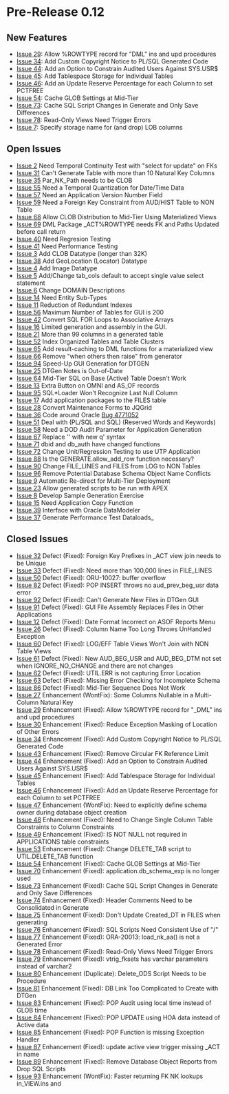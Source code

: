 # Pre-Release 0.12 #

## New Features ##

  * [Issue 29](https://code.google.com/p/dtgen/issues/detail?id=29): Allow %ROWTYPE record for "DML" ins and upd procedures
  * [Issue 34](https://code.google.com/p/dtgen/issues/detail?id=34): Add Custom Copyright Notice to PL/SQL Generated Code
  * [Issue 44](https://code.google.com/p/dtgen/issues/detail?id=44): Add an Option to Constrain Audited Users Against SYS.USR$
  * [Issue 45](https://code.google.com/p/dtgen/issues/detail?id=45): Add Tablespace Storage for Individual Tables
  * [Issue 46](https://code.google.com/p/dtgen/issues/detail?id=46): Add an Update Reserve Percentage for each Column to set PCTFREE
  * [Issue 54](https://code.google.com/p/dtgen/issues/detail?id=54): Cache GLOB Settings at Mid-Tier
  * [Issue 73](https://code.google.com/p/dtgen/issues/detail?id=73): Cache SQL Script Changes in Generate and Only Save Differences
  * [Issue 78](https://code.google.com/p/dtgen/issues/detail?id=78): Read-Only Views Need Trigger Errors
  * [Issue 7](https://code.google.com/p/dtgen/issues/detail?id=7): Specify storage name for (and drop) LOB columns

## Open Issues ##

  * [Issue 2](https://code.google.com/p/dtgen/issues/detail?id=2) Need Temporal Continuity Test with "select for update" on FKs
  * [Issue 31](https://code.google.com/p/dtgen/issues/detail?id=31) Can't Generate Table with more than 10 Natural Key Columns
  * [Issue 35](https://code.google.com/p/dtgen/issues/detail?id=35) Par\_NK\_Path needs to be CLOB
  * [Issue 55](https://code.google.com/p/dtgen/issues/detail?id=55) Need a Temporal Quantization for Date/Time Data
  * [Issue 57](https://code.google.com/p/dtgen/issues/detail?id=57) Need an Application Version Number Field
  * [Issue 59](https://code.google.com/p/dtgen/issues/detail?id=59) Need a Foreign Key Constraint from AUD/HIST Table to NON Table
  * [Issue 68](https://code.google.com/p/dtgen/issues/detail?id=68) Allow CLOB Distribution to Mid-Tier Using Materialized Views
  * [Issue 69](https://code.google.com/p/dtgen/issues/detail?id=69) DML Package _ACT%ROWTYPE needs FK and Paths Updated before call return
  * [Issue 40](https://code.google.com/p/dtgen/issues/detail?id=40) Need Regresion Testing
  * [Issue 41](https://code.google.com/p/dtgen/issues/detail?id=41) Need Performance Testing
  * [Issue 3](https://code.google.com/p/dtgen/issues/detail?id=3) Add CLOB Datatype (longer than 32K)
  * [Issue 38](https://code.google.com/p/dtgen/issues/detail?id=38) Add GeoLocation (Locator) Datatype
  * [Issue 4](https://code.google.com/p/dtgen/issues/detail?id=4) Add Image Datatype
  * [Issue 5](https://code.google.com/p/dtgen/issues/detail?id=5) Add/Change tab\_cols default to accept single value select statement
  * [Issue 6](https://code.google.com/p/dtgen/issues/detail?id=6) Change DOMAIN Descriptions
  * [Issue 14](https://code.google.com/p/dtgen/issues/detail?id=14) Need Entity Sub-Types
  * [Issue 11](https://code.google.com/p/dtgen/issues/detail?id=11) Reduction of Redundant Indexes
  * [Issue 56](https://code.google.com/p/dtgen/issues/detail?id=56) Maximum Number of Tables for GUI is 200
  * [Issue 42](https://code.google.com/p/dtgen/issues/detail?id=42) Convert SQL FOR Loops to Associative Arrays
  * [Issue 16](https://code.google.com/p/dtgen/issues/detail?id=16) Limited generation and assembly in the GUI.
  * [Issue 21](https://code.google.com/p/dtgen/issues/detail?id=21) More than 99 columns in a generated table
  * [Issue 52](https://code.google.com/p/dtgen/issues/detail?id=52) Index Organized Tables and Table Clusters
  * [Issue 65](https://code.google.com/p/dtgen/issues/detail?id=65) Add result-caching to DML functions for a materialized view
  * [Issue 66](https://code.google.com/p/dtgen/issues/detail?id=66) Remove "when others then raise" from generator
  * [Issue 94](https://code.google.com/p/dtgen/issues/detail?id=94) Speed-Up GUI Generation for DTGEN
  * [Issue 25](https://code.google.com/p/dtgen/issues/detail?id=25) DTGen Notes is Out-of-Date
  * [Issue 64](https://code.google.com/p/dtgen/issues/detail?id=64) Mid-Tier SQL on Base (Active) Table Doesn't Work
  * [Issue 13](https://code.google.com/p/dtgen/issues/detail?id=13) Extra Button on OMNI and AS\_OF records
  * [Issue 95](https://code.google.com/p/dtgen/issues/detail?id=95) SQL\*Loader Won't Recognize Last Null Column
  * [Issue 17](https://code.google.com/p/dtgen/issues/detail?id=17) Add application packages to the FILES table
  * [Issue 28](https://code.google.com/p/dtgen/issues/detail?id=28) Convert Maintenance Forms to JQGrid
  * [Issue 36](https://code.google.com/p/dtgen/issues/detail?id=36) Code around Oracle [Bug 4771052](https://code.google.com/p/dtgen/issues/detail?id=771052)
  * [Issue 51](https://code.google.com/p/dtgen/issues/detail?id=51) Deal with (PL/SQL and SQL) (Reserved Words and Keywords)
  * [Issue 58](https://code.google.com/p/dtgen/issues/detail?id=58) Need a DOD Audit Parameter for Application Generation
  * [Issue 67](https://code.google.com/p/dtgen/issues/detail?id=67) Replace '' with new q' syntax
  * [Issue 71](https://code.google.com/p/dtgen/issues/detail?id=71) dbid and db\_auth have changed functions
  * [Issue 72](https://code.google.com/p/dtgen/issues/detail?id=72) Change Unit/Regression Testing to use UTP Application
  * [Issue 88](https://code.google.com/p/dtgen/issues/detail?id=88) Is the GENERATE.allow\_add\_row function necessary?
  * [Issue 90](https://code.google.com/p/dtgen/issues/detail?id=90) Change FILE\_LINES and FILES from LOG to NON Tables
  * [Issue 96](https://code.google.com/p/dtgen/issues/detail?id=96) Remove Potential Database Schema Object Name Conflicts
  * [Issue 9](https://code.google.com/p/dtgen/issues/detail?id=9) Automatic Re-direct for Multi-Tier Deployment
  * [Issue 23](https://code.google.com/p/dtgen/issues/detail?id=23) Allow generated scripts to be run with APEX
  * [Issue 8](https://code.google.com/p/dtgen/issues/detail?id=8) Develop Sample Generation Exercise
  * [Issue 15](https://code.google.com/p/dtgen/issues/detail?id=15) Need Application Copy Function
  * [Issue 39](https://code.google.com/p/dtgen/issues/detail?id=39) Interface with Oracle DataModeler
  * [Issue 37](https://code.google.com/p/dtgen/issues/detail?id=37) Generate Performance Test Dataloads_

## Closed Issues ##

  * [Issue 32](https://code.google.com/p/dtgen/issues/detail?id=32) Defect (Fixed): Foreign Key Prefixes in _ACT view join needs to be Unique
  * [Issue 33](https://code.google.com/p/dtgen/issues/detail?id=33) Defect (Fixed): Need more than 100,000 lines in FILE\_LINES
  * [Issue 50](https://code.google.com/p/dtgen/issues/detail?id=50) Defect (Fixed): ORU-10027: buffer overflow
  * [Issue 82](https://code.google.com/p/dtgen/issues/detail?id=82) Defect (Fixed): POP INSERT throws no aud\_prev\_beg\_usr data error
  * [Issue 92](https://code.google.com/p/dtgen/issues/detail?id=92) Defect (Fixed): Can't Generate New Files in DTGen GUI
  * [Issue 91](https://code.google.com/p/dtgen/issues/detail?id=91) Defect (Fixed): GUI File Assembly Replaces Files in Other Applications
  * [Issue 12](https://code.google.com/p/dtgen/issues/detail?id=12) Defect (Fixed): Date Format Incorrect on ASOF Reports Menu
  * [Issue 26](https://code.google.com/p/dtgen/issues/detail?id=26) Defect (Fixed): Column Name Too Long Throws UnHandled Exception
  * [Issue 60](https://code.google.com/p/dtgen/issues/detail?id=60) Defect (Fixed): LOG/EFF Table Views Won't Join with NON Table Views
  * [Issue 61](https://code.google.com/p/dtgen/issues/detail?id=61) Defect (Fixed): New AUD\_BEG\_USR and AUD\_BEG\_DTM not set when IGNORE\_NO\_CHANGE and there are not changes
  * [Issue 62](https://code.google.com/p/dtgen/issues/detail?id=62) Defect (Fixed): UTIL.ERR is not capturing Error Location
  * [Issue 63](https://code.google.com/p/dtgen/issues/detail?id=63) Defect (Fixed): Missing Error Checking for Incomplete Schema
  * [Issue 86](https://code.google.com/p/dtgen/issues/detail?id=86) Defect (Fixed): Mid-Tier Sequence Does Not Work
  * [Issue 27](https://code.google.com/p/dtgen/issues/detail?id=27) Enhancement (WontFix): Some Columns Nullable in a Multi-Column Natural Key
  * [Issue 29](https://code.google.com/p/dtgen/issues/detail?id=29) Enhancement (Fixed): Allow %ROWTYPE record for "_DML" ins and upd procedures
  * [Issue 30](https://code.google.com/p/dtgen/issues/detail?id=30) Enhancement (Fixed): Reduce Exception Masking of Location of Other Errors
  * [Issue 34](https://code.google.com/p/dtgen/issues/detail?id=34) Enhancement (Fixed): Add Custom Copyright Notice to PL/SQL Generated Code
  * [Issue 43](https://code.google.com/p/dtgen/issues/detail?id=43) Enhancement (Fixed): Remove Circular FK Reference Limit
  * [Issue 44](https://code.google.com/p/dtgen/issues/detail?id=44) Enhancement (Fixed): Add an Option to Constrain Audited Users Against SYS.USR$
  * [Issue 45](https://code.google.com/p/dtgen/issues/detail?id=45) Enhancement (Fixed): Add Tablespace Storage for Individual Tables
  * [Issue 46](https://code.google.com/p/dtgen/issues/detail?id=46) Enhancement (Fixed): Add an Update Reserve Percentage for each Column to set PCTFREE
  * [Issue 47](https://code.google.com/p/dtgen/issues/detail?id=47) Enhancement (WontFix): Need to explicitly define schema owner during database object creation
  * [Issue 48](https://code.google.com/p/dtgen/issues/detail?id=48) Enhancement (Fixed): Need to Change Single Column Table Constraints to Column Constraints
  * [Issue 49](https://code.google.com/p/dtgen/issues/detail?id=49) Enhancement (Fixed): IS NOT NULL not required in APPLICATIONS table constraints
  * [Issue 53](https://code.google.com/p/dtgen/issues/detail?id=53) Enhancement (Fixed): Change DELETE\_TAB script to UTIL.DELETE\_TAB function
  * [Issue 54](https://code.google.com/p/dtgen/issues/detail?id=54) Enhancement (Fixed): Cache GLOB Settings at Mid-Tier
  * [Issue 70](https://code.google.com/p/dtgen/issues/detail?id=70) Enhancement (Fixed): application.db\_schema\_exp is no longer used
  * [Issue 73](https://code.google.com/p/dtgen/issues/detail?id=73) Enhancement (Fixed): Cache SQL Script Changes in Generate and Only Save Differences
  * [Issue 74](https://code.google.com/p/dtgen/issues/detail?id=74) Enhancement (Fixed): Header Comments Need to be Consolidated in Generate
  * [Issue 75](https://code.google.com/p/dtgen/issues/detail?id=75) Enhancement (Fixed): Don't Update Created\_DT in FILES when generating
  * [Issue 76](https://code.google.com/p/dtgen/issues/detail?id=76) Enhancement (Fixed): SQL Scripts Need Consistent Use of "/"
  * [Issue 77](https://code.google.com/p/dtgen/issues/detail?id=77) Enhancement (Fixed): ORA-20013: load\_nk\_aa() is not a Generated Error
  * [Issue 78](https://code.google.com/p/dtgen/issues/detail?id=78) Enhancement (Fixed): Read-Only Views Need Trigger Errors
  * [Issue 79](https://code.google.com/p/dtgen/issues/detail?id=79) Enhancement (Fixed): vtrig\_fksets has varchar parameters instead of varchar2
  * [Issue 80](https://code.google.com/p/dtgen/issues/detail?id=80) Enhancement (Duplicate): Delete\_ODS Script Needs to be Procedure
  * [Issue 81](https://code.google.com/p/dtgen/issues/detail?id=81) Enhancement (Fixed): DB Link Too Complicated to Create with DTGen
  * [Issue 83](https://code.google.com/p/dtgen/issues/detail?id=83) Enhancement (Fixed): POP Audit using local time instead of GLOB time
  * [Issue 84](https://code.google.com/p/dtgen/issues/detail?id=84) Enhancement (Fixed): POP UPDATE using HOA data instead of Active data
  * [Issue 85](https://code.google.com/p/dtgen/issues/detail?id=85) Enhancement (Fixed): POP Function is missing Exception Handler
  * [Issue 87](https://code.google.com/p/dtgen/issues/detail?id=87) Enhancement (Fixed): update active view trigger missing _ACT in name
  * [Issue 89](https://code.google.com/p/dtgen/issues/detail?id=89) Enhancement (Fixed): Remove Database Object Reports from Drop SQL Scripts
  * [Issue 93](https://code.google.com/p/dtgen/issues/detail?id=93) Enhancement (WontFix): Faster returning FK NK lookups in_VIEW.ins and 
